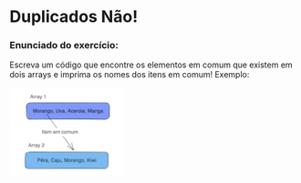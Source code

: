 # Duplicados Não!
### Enunciado do exercício:
Escreva um código que encontre os elementos em comum que existem em dois arrays e imprima os nomes dos itens em comum! Exemplo:

<img align="center" width="200px" src="./assets/images/duplicados.png" />